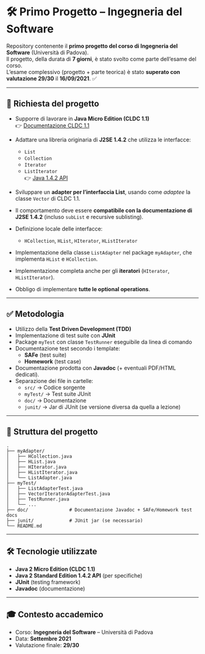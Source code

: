 # 🛠️ Primo Progetto – Ingegneria del Software

Repository contenente il **primo progetto del corso di Ingegneria del Software** (Università di Padova).  
Il progetto, della durata di **7 giorni**, è stato svolto come parte dell’esame del corso.  
L’esame complessivo (progetto + parte teorica) è stato **superato con valutazione 29/30** il **16/09/2021**. ✅

---

## 📌 Richiesta del progetto

- Supporre di lavorare in **Java Micro Edition (CLDC 1.1)**  
  👉 [Documentazione CLDC 1.1](https://docs.oracle.com/javame/config/cldc/ref-impl/cldc1.1/jsr139/index.html)

- Adattare una libreria originaria di **J2SE 1.4.2** che utilizza le interfacce:  
  - `List`  
  - `Collection`  
  - `Iterator`  
  - `ListIterator`  
  👉 [Java 1.4.2 API](http://geas.dei.unipd.it/jdk1.4.2/docs/api/)  

- Sviluppare un **adapter per l’interfaccia List**, usando come *adaptee* la classe `Vector` di CLDC 1.1.  
- Il comportamento deve essere **compatibile con la documentazione di J2SE 1.4.2** (incluso `subList` e recursive sublisting).  
- Definizione locale delle interfacce:  
  - `HCollection`, `HList`, `HIterator`, `HListIterator`  
- Implementazione della classe `ListAdapter` nel package `myAdapter`, che implementa `HList` e `HCollection`.  
- Implementazione completa anche per gli **iteratori** (`HIterator`, `HListIterator`).  
- Obbligo di implementare **tutte le optional operations**.  

---

## ✅ Metodologia

- Utilizzo della **Test Driven Development (TDD)**  
- Implementazione di test suite con **JUnit**  
- Package `myTest` con classe `TestRunner` eseguibile da linea di comando  
- Documentazione test secondo i template:  
  - **SAFe** (test suite)  
  - **Homework** (test case)  
- Documentazione prodotta con **Javadoc** (+ eventuali PDF/HTML dedicati).  
- Separazione dei file in cartelle:  
  - `src/` → Codice sorgente  
  - `myTest/` → Test suite JUnit  
  - `doc/` → Documentazione  
  - `junit/` → Jar di JUnit (se versione diversa da quella a lezione)  

---

## 📂 Struttura del progetto

```
.
├── myAdapter/
│   ├── HCollection.java
│   ├── HList.java
│   ├── HIterator.java
│   ├── HListIterator.java
│   └── ListAdapter.java
├── myTest/
│   ├── ListAdapterTest.java
│   ├── VectorIteratorAdapterTest.java
│   ├── TestRunner.java
│   └── ...
├── doc/               # Documentazione Javadoc + SAFe/Homework test docs
├── junit/             # JUnit jar (se necessario)
└── README.md
```

---

## 🛠️ Tecnologie utilizzate

- **Java 2 Micro Edition (CLDC 1.1)**  
- **Java 2 Standard Edition 1.4.2 API** (per specifiche)  
- **JUnit** (testing framework)  
- **Javadoc** (documentazione)  

---


## 🎓 Contesto accademico

- Corso: **Ingegneria del Software** – Università di Padova  
- Data: **Settembre 2021**  
- Valutazione finale: **29/30**  
